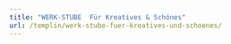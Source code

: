 ```yaml
---
title: "WERK-STUBE  Für Kreatives & Schönes"
url: /templin/werk-stube-fuer-kreatives-und-schoenes/
---
```

